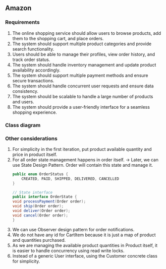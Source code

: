 ## Amazon

### Requirements

1. The online shopping service should allow users to browse products, add them to the shopping cart, and place orders.
2. The system should support multiple product categories and provide search functionality.
3. Users should be able to manage their profiles, view order history, and track order status.
4. The system should handle inventory management and update product availability accordingly.
5. The system should support multiple payment methods and ensure secure transactions.
6. The system should handle concurrent user requests and ensure data consistency.
7. The system should be scalable to handle a large number of products and users.
8. The system should provide a user-friendly interface for a seamless shopping experience.


### Class diagram

### Other considerations
1. For simplicity in the first iteration, put product available quantity and price in product itself.
2. For all order state management happens in order itself. -> Later, we can use State Design Pattern. Order will contain this state and manage it.
    ```java
    public enum OrderStatus {
        CREATED, PAID, SHIPPED, DELIVERED, CANCELLED
    }
    
    // State interface
    public interface OrderState {
    void processPayment(Order order);
    void ship(Order order);
    void deliver(Order order);
    void cancel(Order order);
    }
   ```
3. We can use Observer design pattern for order notifications.
4. We do not have any id for CartItem because it is just a map of product and quantities purchased.
5. As we are managing the available product quantities in Product itself, it is easier to handle concurrency using read write locks.
6. Instead of a generic User interface, using the Customer concrete class for simplicity.